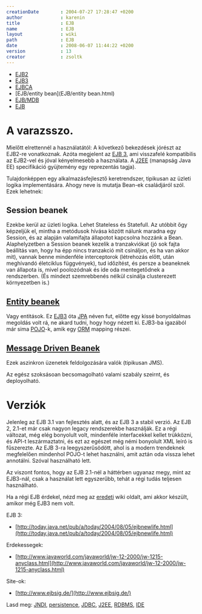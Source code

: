 ```yaml
---
creationDate        : 2004-07-27 17:28:47 +0200 
author              : karenin 
title               : EJB 
name                : EJB 
layout              : wiki 
path                : EJB 
date                : 2008-06-07 11:44:22 +0200 
version             : 13 
creator             : zsoltk 
---
```


-   [EJB2](EJB2.html)
-   [EJB3](EJB3.html)
-   [EJBCA](EJBCA.html)
-   [EJB/entity bean](EJB/entity bean.html)
-   [EJB/MDB](EJB/MDB.html)
-   [EJB](EJB.html)



# A varazsszo.

Mielőtt elrettennél a használatától: A következő bekezdések jórészt az EJB2-re vonatkoznak. Azóta megjelent az [EJB 3](Missing.html), ami visszafelé kompatibilis az EJB2-vel és jóval kényelmesebb a használata. A [J2EE](j2ee.html) (manapság Java EE) specifikáció gyüjtemény egy reprezentás tagja).

Tulajdonképpen egy alkalmazásfejlesztő keretrendszer, tipikusan az üzleti logika implementására. Ahogy neve is mutatja Bean-ek családjáról szól. Ezek lehetnek:

## Session beanek

Ezekbe kerül az üzleti logika. Lehet Stateless és Statefull. Az utóbbit őgy képzeljük el, mintha a metódusok hívása között nálunk maradna egy Session, és az alapján valamifajta állapotot kapcsolna hozzánk a Bean. Alaphelyzetben a Session beanek kezelik a tranzakviókat (jó sok fajta beállítás van, hogy ha épp nincs tranzakció mit csináljon, és ha van akkor mit), vannak benne mindenféle interceptorok (létrehozás előtt, után meghívandó életciklus függvények), tud időzítést, és persze a beaneknek van állapota is, mivel poolozódnak és ide oda mentegetődnek a rendszerben. (És mindezt szemrebbenés nélkül csinálja clusterezett környezetben is.)

## [Entity beanek](EJB/entity%20bean.html)

Vagy entitások. Ez [EJB3](EJB3.html) óta [JPA](JPA.html) néven fut, előtte egy kissé bonyoldalmas megoldás volt rá, ne akard tudni, hogy hogy nézett ki. EJB3-ba igazából már sima [POJO](pojo.html)-k, amik egy [ORM](ORM.html) mapping részei.

## [Message Driven Beanek](EJB/MDB.html)

Ezek aszinkron üzenetek feldolgozására valók (tipikusan JMS).

Az egész szoksásoan becsomagolható valami szabály szeirnt, és deployolható.

# Verziók

Jelenleg az EJB 3.1 van fejlesztés alatt, és az EJB 3 a stabil verzió. Az EJB 2, 2.1-et már csak nagyon legacy rendszerekbe használják. Ez a régi változat, még elég bonyolult volt, mindenféle interfacekkel kellet trükközni, és API-t leszármaztatni, és ezt az egészet még némi bonyolult XML leíró is fűszerezte. Az EJB 3-ra leegyszerűsödött, ahol is a modern trendeknek megfelelően mindenhol POJO-t lehet használni, amit aztán oda vissza lehet annotálni. Szóval használható lett. 

Az viszont fontos, hogy az EJB 2.1-nél a háttérben ugyanaz megy, mint az EJB3-nál, csak a használat lett egyszerűbb, tehát a régi tudás teljesen használható.

Ha a régi EJB érdekel, nézd meg az [eredeti](EJB2.html) wiki oldalt, ami akkor készült, amikor még EJB3 nem volt.

EJB 3:

*   [http://today.java.net/pub/a/today/2004/08/05/ejbnewlife.html](http://today.java.net/pub/a/today/2004/08/05/ejbnewlife.html)

Erdekessegek:

*   [http://www.javaworld.com/javaworld/jw-12-2000/jw-1215-anyclass.html](http://www.javaworld.com/javaworld/jw-12-2000/jw-1215-anyclass.html)

Site-ok:

*   [http://www.ejbsig.de/](http://www.ejbsig.de/)

Lasd meg: [JNDI](JNDI.html), [persistence](persistence.html), [JDBC](JDBC.html), [J2EE](j2ee.html), [RDBMS](RDBMS.html), [IDE](IDE.html)


